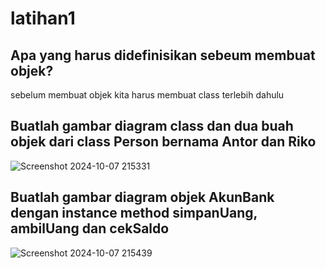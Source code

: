 # latihan1

## Apa yang harus didefinisikan sebeum membuat objek?
<p>sebelum membuat objek kita harus membuat class terlebih dahulu </p>

## Buatlah gambar diagram class dan dua buah objek dari class Person bernama Antor dan Riko
![Screenshot 2024-10-07 215331](https://github.com/user-attachments/assets/6fe14aae-2fa4-4c6b-ba31-688143043ee3)

## Buatlah gambar diagram objek AkunBank dengan instance method simpanUang, ambilUang dan cekSaldo
![Screenshot 2024-10-07 215439](https://github.com/user-attachments/assets/608bb855-13d3-4dfb-8b2d-51d574829f7d)
